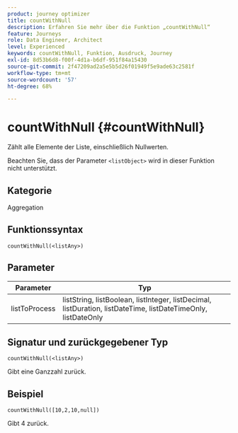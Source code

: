 ```yaml
---
product: journey optimizer
title: countWithNull
description: Erfahren Sie mehr über die Funktion „countWithNull“
feature: Journeys
role: Data Engineer, Architect
level: Experienced
keywords: countWithNull, Funktion, Ausdruck, Journey
exl-id: 8d53b6d8-f00f-4d1a-b6df-951f84a15430
source-git-commit: 2f47209ad2a5e5b5d26f01949f5e9ade63c2581f
workflow-type: tm+mt
source-wordcount: '57'
ht-degree: 68%

---
```


# countWithNull {#countWithNull}

Zählt alle Elemente der Liste, einschließlich Nullwerten.

Beachten Sie, dass der Parameter `<listObject>` wird in dieser Funktion nicht unterstützt.

## Kategorie

Aggregation

## Funktionssyntax

`countWithNull(<listAny>)`

## Parameter

| Parameter | Typ |
|-----------|------------------|
| listToProcess | listString, listBoolean, listInteger, listDecimal, listDuration, listDateTime, listDateTimeOnly, listDateOnly |

## Signatur und zurückgegebener Typ

`countWithNull(<listAny>)`

Gibt eine Ganzzahl zurück.

## Beispiel

`countWithNull([10,2,10,null])`

Gibt 4 zurück.
